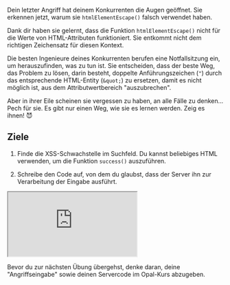 Dein letzter Angriff hat deinem Konkurrenten die Augen geöffnet. Sie erkennen jetzt, warum sie `htmlElementEscape()` falsch verwendet haben.

Dank dir haben sie gelernt, dass die Funktion `htmlElementEscape()` nicht für die Werte von HTML-Attributen funktioniert. Sie entkommt nicht dem richtigen Zeichensatz für diesen Kontext.

Die besten Ingenieure deines Konkurrenten berufen eine Notfallsitzung ein, um herauszufinden, was zu tun ist. Sie entscheiden, dass der beste Weg, das Problem zu lösen, darin besteht, doppelte Anführungszeichen (`"`) durch das entsprechende HTML-Entity (`&quot;`) zu ersetzen, damit es nicht möglich ist, aus dem Attributwertbereich "auszubrechen".

Aber in ihrer Eile scheinen sie vergessen zu haben, an alle Fälle zu denken... Pech für sie. Es gibt nur einen Weg, wie sie es lernen werden. Zeig es ihnen! 😈

## Ziele

1. Finde die XSS-Schwachstelle im Suchfeld. Du kannst beliebiges HTML verwenden, um die Funktion `success()` auszuführen.

1. Schreibe den Code auf, von dem du glaubst, dass der Server ihn zur Verarbeitung der Eingabe ausführt.

<iframe src='http://hackme.ifflaender-family.de:4110'></iframe>

Bevor du zur nächsten Übung übergehst, denke daran, deine "Angriffseingabe" sowie deinen Servercode im Opal-Kurs abzugeben.
